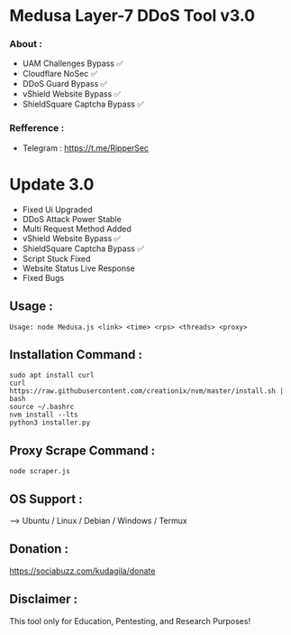# Medusa Layer-7 DDoS Tool v3.0
 ### About :
- UAM Challenges Bypass ✅
- Cloudflare NoSec ✅
- DDoS Guard Bypass ✅
- vShield Website Bypass ✅
- ShieldSquare Captcha Bypass ✅
  
 ### Refference :
- Telegram : https://t.me/RipperSec
  
# Update 3.0

- Fixed Ui Upgraded
- DDoS Attack Power Stable
- Multi Request Method Added
- vShield Website Bypass ✅
- ShieldSquare Captcha Bypass ✅
- Script Stuck Fixed
- Website Status Live Response
- Fixed Bugs

 ## Usage :

```
Usage: node Medusa.js <link> <time> <rps> <threads> <proxy>
````

 ## Installation Command :
 
```
sudo apt install curl 
curl https://raw.githubusercontent.com/creationix/nvm/master/install.sh | bash
source ~/.bashrc
nvm install --lts
python3 installer.py
```

 ## Proxy Scrape Command :
 ```
node scraper.js
```

 ## OS Support :
 --> Ubuntu / Linux / Debian / Windows / Termux

## Donation :

https://sociabuzz.com/kudagila/donate


## Disclaimer :
This tool only for Education, Pentesting, and Research Purposes!
